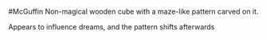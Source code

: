 #McGuffin 
Non-magical wooden cube with a maze-like pattern carved on it.

Appears to influence dreams, and the pattern shifts afterwards